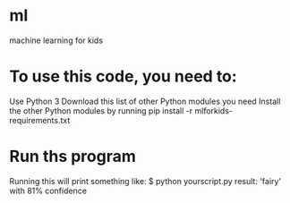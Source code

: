 # ml
machine learning for kids
# To use this code, you need to:
Use Python 3
Download this list of other Python modules you need
Install the other Python modules by running
pip install -r mlforkids-requirements.txt

# Run ths program
Running this will print something like:
$ python yourscript.py
result: 'fairy' with 81% confidence